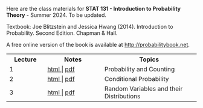 
Here are the class materials for **STAT 131 - Introduction to Probability Theory** - Summer 2024.
To be updated.

Textbook: Joe Blitzstein and Jessica Hwang (2014). Introduction to Probability. Second Edition. Chapman & Hall. 

A free online version of the book is available at http://probabilitybook.net.

<table style="width:100%">
  <tr>
    <th width="20%">  Lecture     </th>
    <th width="30%">  Notes     </th>
    <th width="50%">  Topics      </th>
  </tr>
  <tr>
    <td width="20%">  1 </td>
    <td width="30%">  <a href="lec01.html"> html </a> | <a href="lec01.pdf"> pdf </a> </td>
    <td width="50%">  Probability and Counting </td>
  </tr>
    <tr>
    <td width="20%">  2 </td>
    <td width="30%">  <a href="lec02.html"> html </a> | <a href="lec02.pdf"> pdf </a> </td>
    <td width="50%">  Conditional Probability</td>
  </tr>
  <tr>
    <td width="20%">  3 </td>
    <td width="30%">  <a href="lec03.html"> html </a> | <a href="lec03.pdf"> pdf </a> </td>
    <td width="50%">  Random Variables and their Distributions </td>
  </tr>
 </table>

